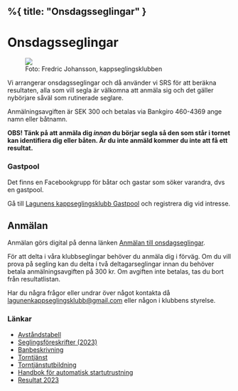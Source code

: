 %{
  title: "Onsdagsseglingar"
}
---

# Onsdagsseglingar
<figure><img src="/images/DJI_0614-1024x609.jpg" /><figcaption>Foto: Fredric Johansson, kappseglingsklubben</figcaption></figure>

Vi arrangerar onsdagsseglingar och då använder vi SRS för att beräkna resultaten, alla som vill segla är
välkomna att anmäla sig och det gäller nybörjare såväl som rutinerade seglare.

Anmälningsavgiften är SEK 300 och betalas via Bankgiro 460-4369 ange namn eller båtnamn.

**OBS! Tänk på att anmäla dig _innan_ du börjar segla så den som står i tornet kan
identifiera dig eller båten. Är du inte anmäld kommer du inte att få ett resultat.**


### Gastpool
Det finns en Facebookgrupp för båtar och gastar som söker varandra, dvs en gastpool.

Gå till [Lagunens kappseglingsklubb Gastpool](https://www.facebook.com/groups/1460194044313388) och registrera dig vid intresse.

## Anmälan
Anmälan görs digital på denna länken [Anmälan till onsdagseglingar](https://lkk-signup.fly.dev).

För att delta i våra klubbseglingar behöver du anmäla dig i förväg.
Om du vill prova på segling kan du delta i två deltagarseglingar innan du behöver betala anmälningsavgiften på 300 kr. Om avgiften inte betalas, tas du bort från resultatlistan.

Har du några frågor eller undrar över något kontakta då lagunenkappseglingsklubb@gmail.com eller någon i klubbens styrelse.

### Länkar
- [Avståndstabell](https://lagunen-kappsegling.s3.nl-ams.scw.cloud/Avst%C3%A5nd_2020.pdf)
- [Seglingsföreskrifter (2023)](https://lagunen-kappsegling.s3.nl-ams.scw.cloud/Seglingsf%C3%B6reskrifter-2023.pdf)
- [Banbeskrivning](https://lagunen-kappsegling.s3.nl-ams.scw.cloud/Karta%20_Onsdagscup_2020.pdf)
- [Torntjänst](/torntjanst.html)
- [Torntjänstutbildning](/kontakt.html)
- [Handbok för automatisk startutrustning](/handbok-for-lagunens-automatiska-startutrustning.html)
- [Resultat 2023](https://lagunen-kappsegling.s3.nl-ams.scw.cloud/resultat-2023.htm)
